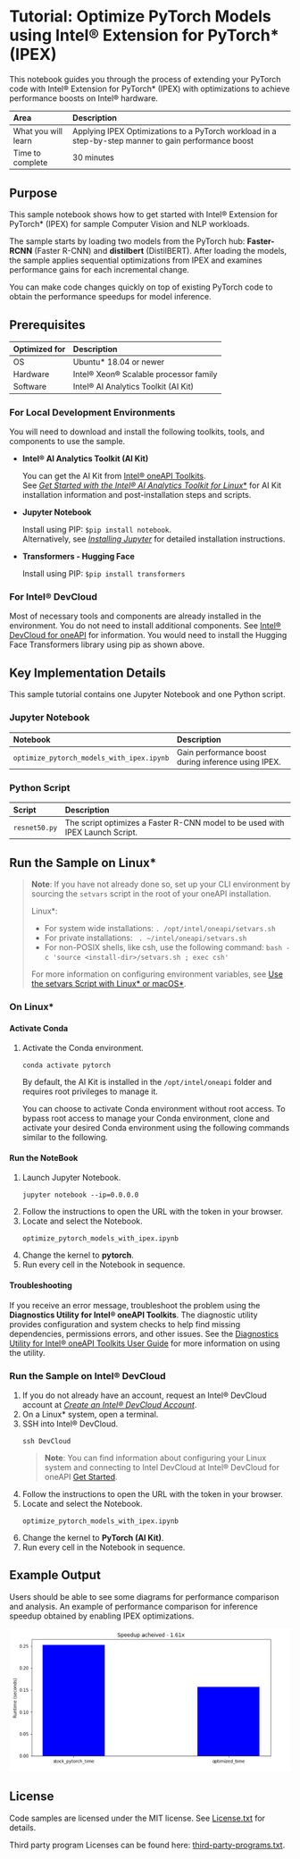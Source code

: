 # Tutorial: Optimize PyTorch Models using Intel® Extension for PyTorch* (IPEX)
This notebook guides you through the process of extending your PyTorch code with Intel® Extension for PyTorch* (IPEX) with optimizations to achieve performance boosts on Intel® hardware.

| Area                  | Description
|:---                   |:---
| What you will learn   | Applying IPEX Optimizations to a PyTorch workload in a step-by-step manner to gain performance boost
| Time to complete      | 30 minutes

## Purpose

This sample notebook shows how to get started with Intel® Extension for PyTorch* (IPEX) for sample Computer Vision and NLP workloads. 

The sample starts by loading two models from the PyTorch hub: **Faster-RCNN** (Faster R-CNN) and **distilbert** (DistilBERT). After loading the models, the sample applies sequential optimizations from IPEX and examines performance gains for each incremental change.

You can make code changes quickly on top of existing PyTorch code to obtain the performance speedups for model inference.

## Prerequisites

| Optimized for           | Description
|:---                     |:---
| OS                      | Ubuntu* 18.04 or newer
| Hardware                | Intel® Xeon® Scalable processor family
| Software                | Intel® AI Analytics Toolkit (AI Kit)

### For Local Development Environments

You will need to download and install the following toolkits, tools, and components to use the sample.

- **Intel® AI Analytics Toolkit (AI Kit)**

  You can get the AI Kit from [Intel® oneAPI Toolkits](https://www.intel.com/content/www/us/en/developer/tools/oneapi/toolkits.html#analytics-kit). <br> See [*Get Started with the Intel® AI Analytics Toolkit for Linux**](https://www.intel.com/content/www/us/en/develop/documentation/get-started-with-ai-linux) for AI Kit installation information and post-installation steps and scripts.

- **Jupyter Notebook**

  Install using PIP: `$pip install notebook`. <br> Alternatively, see [*Installing Jupyter*](https://jupyter.org/install) for detailed installation instructions.

- **Transformers - Hugging Face**

  Install using PIP: `$pip install transformers`

### For Intel® DevCloud

Most of necessary tools and components are already installed in the environment. You do not need to install additional components. See [Intel® DevCloud for oneAPI](https://devcloud.intel.com/oneapi/get_started/) for information.
You would need to install the Hugging Face Transformers library using pip as shown above.

## Key Implementation Details

This sample tutorial contains one Jupyter Notebook and one Python script.

### Jupyter Notebook

|Notebook                                    |Description
|:---                                        |:---
|`optimize_pytorch_models_with_ipex.ipynb` |Gain performance boost during inference using IPEX.

### Python Script

|Script                                    |Description
|:---                                      |:---
|`resnet50.py`                          |The script optimizes a Faster R-CNN model to be used with IPEX Launch Script.


## Run the Sample on Linux*

> **Note**: If you have not already done so, set up your CLI
> environment by sourcing  the `setvars` script in the root of your oneAPI installation.
>
> Linux*:
> - For system wide installations: `. /opt/intel/oneapi/setvars.sh`
> - For private installations: ` . ~/intel/oneapi/setvars.sh`
> - For non-POSIX shells, like csh, use the following command: `bash -c 'source <install-dir>/setvars.sh ; exec csh'`
>
> For more information on configuring environment variables, see [Use the setvars Script with Linux* or macOS*](https://www.intel.com/content/www/us/en/develop/documentation/oneapi-programming-guide/top/oneapi-development-environment-setup/use-the-setvars-script-with-linux-or-macos.html).

### On Linux*

#### Activate Conda

1. Activate the Conda environment.

    ```
    conda activate pytorch
    ```

   By default, the AI Kit is installed in the `/opt/intel/oneapi` folder and requires root privileges to manage it.

   You can choose to activate Conda environment without root access. To bypass root access to manage your Conda environment, clone and activate your desired Conda environment using the following commands similar to the following.

#### Run the NoteBook

1. Launch Jupyter Notebook.
   ```
   jupyter notebook --ip=0.0.0.0
   ```
2. Follow the instructions to open the URL with the token in your browser.
3. Locate and select the Notebook.
   ```
   optimize_pytorch_models_with_ipex.ipynb
   ```
4. Change the kernel to **pytorch**.
5. Run every cell in the Notebook in sequence.

#### Troubleshooting

If you receive an error message, troubleshoot the problem using the **Diagnostics Utility for Intel® oneAPI Toolkits**. The diagnostic utility provides configuration and system checks to help find missing dependencies, permissions errors, and other issues. See the [Diagnostics Utility for Intel® oneAPI Toolkits User Guide](https://www.intel.com/content/www/us/en/develop/documentation/diagnostic-utility-user-guide/top.html) for more information on using the utility.

### Run the Sample on Intel® DevCloud

1. If you do not already have an account, request an Intel® DevCloud account at [*Create an Intel® DevCloud Account*](https://intelsoftwaresites.secure.force.com/DevCloud/oneapi).
2. On a Linux* system, open a terminal.
3. SSH into Intel® DevCloud.
   ```
   ssh DevCloud
   ```
   > **Note**: You can find information about configuring your Linux system and connecting to Intel DevCloud at Intel® DevCloud for oneAPI [Get Started](https://devcloud.intel.com/oneapi/get_started).
4. Follow the instructions to open the URL with the token in your browser.
3. Locate and select the Notebook.
   ```
   optimize_pytorch_models_with_ipex.ipynb
   ```
4. Change the kernel to **PyTorch (AI Kit)**.
7. Run every cell in the Notebook in sequence.

## Example Output

Users should be able to see some diagrams for performance comparison and analysis.
An example of performance comparison for inference speedup obtained by enabling IPEX optimizations.

![Performance Numbers](images/performance_numbers.png)


## License

Code samples are licensed under the MIT license. See
[License.txt](https://github.com/oneapi-src/oneAPI-samples/blob/master/License.txt) for details.

Third party program Licenses can be found here: [third-party-programs.txt](https://github.com/oneapi-src/oneAPI-samples/blob/master/third-party-programs.txt).
